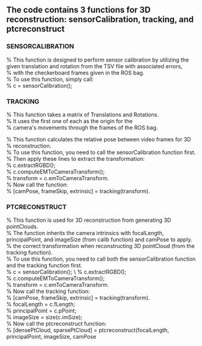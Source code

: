## The code contains 3 functions for 3D reconstruction: sensorCalibration, tracking, and ptcreconstruct

### SENSORCALIBRATION
% This function is designed to perform sensor calibration by utilizing the given translation and rotation from the TSV file with associated errors, \
% with the checkerboard frames given in the ROS bag. \
% To use this function, simply call: \
% c = sensorCalibration(); 

### TRACKING
% This function takes a matrix of Translations and Rotations. \
% It uses the first one of each as the origin for the \
% camera's movements through the frames of the ROS bag. 

% This function calculates the relative pose between video frames for 3D \
% reconstruction. \
% To use this function, you need to call the sensorCalibration function first. \
% Then apply these lines to extract the transformation: \
% c.extractRGBD(); \
% c.computeEMToCameraTransform(); \
% transform = c.emToCameraTransform. \
% Now call the function: \
% [camPose, frameSkip, extrinsic] = tracking(transform). 

### PTCRECONSTRUCT
% This function is used for 3D reconstruction from generating 3D pointClouds. \
% The function inherits the camera intrinsics with focalLength, principalPoint, and imageSize (from calib function) and camPose to apply. \
% the correct transformation when reconstructing 3D pointCloud (from the tracking function). \
% To use this function, you need to call both the sensorCalibration function and the tracking function first. \
% c = sensorCalibration(); \ 
% c.extractRGBD(); \
% c.computeEMToCameraTransform(); \
% transform = c.emToCameraTransform. \
% Now call the tracking function: \
% [camPose, frameSkip, extrinsic] = tracking(transform). \
% focalLength = c.fLength;\
% principalPoint = c.pPoint; \
% imageSize = size(c.imSize); \
% Now call the ptcreconstruct function: \
% [densePtCloud, sparsePtCloud] = ptcreconstruct(focalLength, principalPoint, imageSize, camPose
